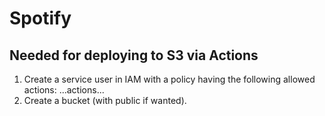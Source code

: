# Spotify

## Needed for deploying to S3 via Actions

1. Create a service user in IAM with a policy having the following allowed actions:
   ...actions...
2. Create a bucket (with public if wanted).
